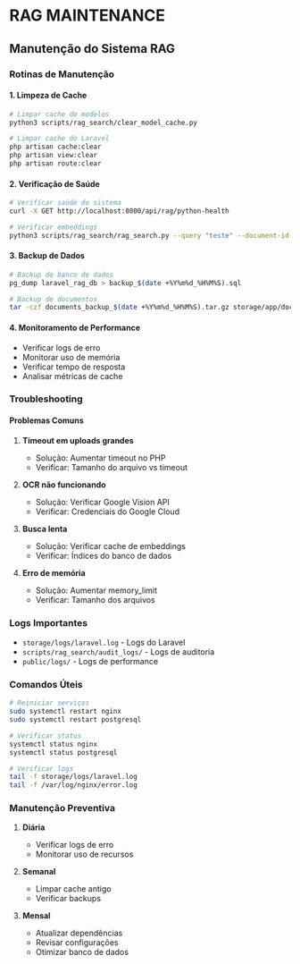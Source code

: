 # RAG MAINTENANCE

## Manutenção do Sistema RAG

### Rotinas de Manutenção

#### 1. Limpeza de Cache
```bash
# Limpar cache de modelos
python3 scripts/rag_search/clear_model_cache.py

# Limpar cache do Laravel
php artisan cache:clear
php artisan view:clear
php artisan route:clear
```

#### 2. Verificação de Saúde
```bash
# Verificar saúde do sistema
curl -X GET http://localhost:8000/api/rag/python-health

# Verificar embeddings
python3 scripts/rag_search/rag_search.py --query "teste" --document-id 1
```

#### 3. Backup de Dados
```bash
# Backup do banco de dados
pg_dump laravel_rag_db > backup_$(date +%Y%m%d_%H%M%S).sql

# Backup de documentos
tar -czf documents_backup_$(date +%Y%m%d_%H%M%S).tar.gz storage/app/documents/
```

#### 4. Monitoramento de Performance
- Verificar logs de erro
- Monitorar uso de memória
- Verificar tempo de resposta
- Analisar métricas de cache

### Troubleshooting

#### Problemas Comuns

1. **Timeout em uploads grandes**
   - Solução: Aumentar timeout no PHP
   - Verificar: Tamanho do arquivo vs timeout

2. **OCR não funcionando**
   - Solução: Verificar Google Vision API
   - Verificar: Credenciais do Google Cloud

3. **Busca lenta**
   - Solução: Verificar cache de embeddings
   - Verificar: Índices do banco de dados

4. **Erro de memória**
   - Solução: Aumentar memory_limit
   - Verificar: Tamanho dos arquivos

### Logs Importantes

- `storage/logs/laravel.log` - Logs do Laravel
- `scripts/rag_search/audit_logs/` - Logs de auditoria
- `public/logs/` - Logs de performance

### Comandos Úteis

```bash
# Reiniciar serviços
sudo systemctl restart nginx
sudo systemctl restart postgresql

# Verificar status
systemctl status nginx
systemctl status postgresql

# Verificar logs
tail -f storage/logs/laravel.log
tail -f /var/log/nginx/error.log
```

### Manutenção Preventiva

1. **Diária**
   - Verificar logs de erro
   - Monitorar uso de recursos

2. **Semanal**
   - Limpar cache antigo
   - Verificar backups

3. **Mensal**
   - Atualizar dependências
   - Revisar configurações
   - Otimizar banco de dados
